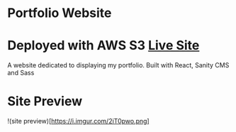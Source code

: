 # Portfolio Website
# Deployed with AWS S3 [Live Site](http://ryan-porper.s3-website-us-east-1.amazonaws.com/)

A website dedicated to displaying my portfolio. Built with React, Sanity CMS and Sass

# Site Preview
!(site preview)[https://i.imgur.com/2iT0pwo.png]
